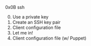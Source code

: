 0x0B ssh

0. Use a private key
1. Create an SSH key pair
2. Client configuration file
3. Let me in!
4. Client configuration file (w/ Puppet)
